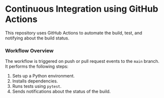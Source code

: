 # Continuous Integration using GitHub Actions

This repository uses GitHub Actions to automate the build, test, and notifying about the build status.

### Workflow Overview

The workflow is triggered on push or pull request events to the `main` branch. It performs the following steps:
1. Sets up a Python environment.
2. Installs dependencies.
3. Runs tests using `pytest`.
4. Sends notifications about the status of the build.